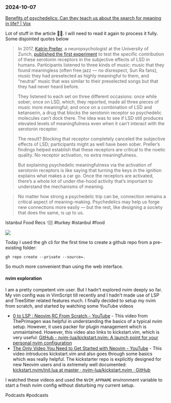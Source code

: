### 2024-10-07

[Benefits of psychedelics: Can they teach us about the search for meaning in life? | Vox](https://www.vox.com/future-perfect/23972716/psychedelics-meaning-science-psychedelic-mushrooms-ketamine-psilocybin-mysticism?ueid=7aaabf0d71933f976c55b0f4b1bd9f88)

Lot of stuff in the article ☝🏽. I will need to read it again to process it fully. Some disjointed quotes below

> In 2017, [Katrin Preller](https://www.uzh.ch/cmsssl/dppp/en/cfpr/researchgroups/external-research-groups/pharmaco-neuroimaging-and-cognitive-emotional-processing/team/preller.html), a neuropsychologist at the University of Zurich, [published the first experiment](https://www.cell.com/current-biology/fulltext/S0960-9822(16)31510-X?_returnURL=https%3A%2F%2Flinkinghub.elsevier.com%2Fretrieve%2Fpii%2FS096098221631510X%3Fshowall%3Dtrue) to test the specific contribution of these serotonin receptors in the subjective effects of LSD in humans. Participants listened to three kinds of music: music that they found meaningless (often free jazz — no disrespect, Sun Ra fans), music they had preselected as highly meaningful to them, and “neutral” music that was similar to their preselected songs but that they had never heard before.
> 
> They listened to each set on three different occasions: once while sober; once on LSD, which, they reported, made all three pieces of music more meaningful; and once on a combination of LSD and ketanserin, a drug that blocks the serotonin receptor so psychedelic molecules can’t dock there. The idea was to see if LSD still produces elevated levels of meaningfulness even when it can’t interact with the serotonin receptor.
> 
> The result? Blocking that receptor completely canceled the subjective effects of LSD; participants might as well have been sober. Preller’s findings helped establish that these receptors are critical to the noetic quality. No receptor activation, no extra meaningfulness.
> 
> But explaining psychedelic meaningfulness via the activation of serotonin receptors is like saying that turning the keys in the ignition explains what makes a car go. Once the receptors are activated, there’s a whole lot of under-the-hood activity that’s important to understand the mechanisms of meaning.

> No matter how strong a psychedelic trip can be, connection remains a critical aspect of meaning-making. Psychedelics may help us forge new connections more easily — but the rest, like designing a society that does the same, is up to us.

Istanbul Food Recs 👇🏽 #turkey #istanbul #food 

![](https://x.com/shirinmehrotra/status/1843196848716357918)

Today I used the gh cli for the first time to create a github repo from a pre-existing folder:

```
gh repo create --private --source=.
```

So much more convenient than using the web interface.

#### nvim exploration
I am a pretty competent vim user. But I hadn't explored nvim deeply so far. My vim config was in VimScript till recently and I hadn't made use of LSP and TreeSitter related features much. I finally decided to setup my nvim from scratch, and started by watching some YouTube videos

- [0 to LSP : Neovim RC From Scratch - YouTube](https://www.youtube.com/watch?v=w7i4amO_zaE) - This video from ThePrimagen was helpful in understanding the basics of a typical nvim setup. However, it uses packer for plugin management which is unmaintained. However, this video also links to kickstart.vim, which is very useful: [GitHub - nvim-lua/kickstart.nvim: A launch point for your personal nvim configuration](https://github.com/nvim-lua/kickstart.nvim)
- [The Only Video You Need to Get Started with Neovim - YouTube](https://www.youtube.com/watch?v=m8C0Cq9Uv9o) - This video introduces kickstart.vim and also goes through some basics which was really helpful. The kickstarter repo is explicitly designed for new Neovim users and is extremely well documented: [kickstart.nvim/init.lua at master · nvim-lua/kickstart.nvim · GitHub](https://github.com/nvim-lua/kickstart.nvim/blob/master/init.lua)

I watched these videos and used the `NVIM_APPNAME` environment variable to start a fresh nvim config without disturbing my current setup.

Podcasts #podcasts 
